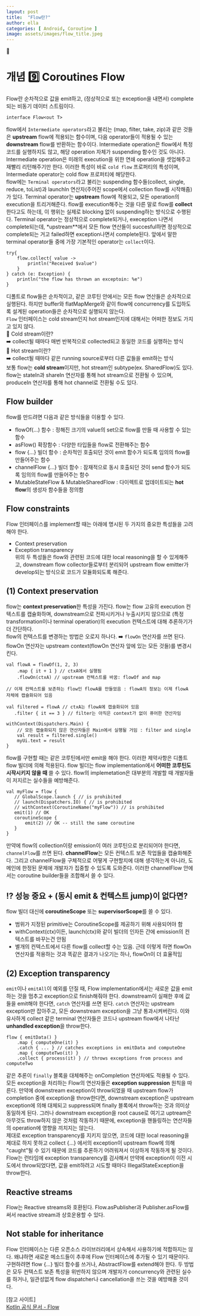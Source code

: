 ```yaml
---
layout: post
title:  "Flow란?"
author: ella
categories: [ Android, Coroutine ]
image: assets/images/flow_title.jpeg
---
```

🤖  
# 개념 9️⃣ Coroutines Flow  

Flow란 순차적으로 값을 emit하고, (정상적으로 또는 exception을 내면서) complete되는 비동기 데이터 스트림이다.
``` 
interface Flow<out T>
```
flow에서 ```Intermediate operators```라고 불리는 (map, filter, take, zip)과 같은 것들은 **upstream** flow에 적용되는 함수이며, 다음 operator들이 적용될 수 있는 **downstream** flow를 반환하는 함수이다. Intermediate operation은 flow에서 특정 코드를 실행하지도 않고, 해당 operation 자체가 suspending 함수인 것도 아니다. Intermediate operation은 미래의 execution을 위한 연쇄 operation을 셋업해주고 재빨리 리턴해주기만 한다. 이러한 특성이 바로 ```cold flow``` 프로퍼티의 특성이며, Intermediate operator는 cold flow 프로퍼티에 해당한다.  
flow에는 ```Terminal operators```라고 불리는 suspending 함수들(collect, single, reduce, toList)과 launchIn 연산자(주어진 scope에서 collection flow를 시작해줌)가 있다. Terminal operator는 **upstream** flow에 적용되고, 모든 operation의 execution을 트리거해준다. flow를 execution해주는 것을 다른 말로 flow를 **collect**한다고도 하는데, 이 행위는 실제로 blocking 없이 suspending하는 방식으로 수행된다. Terminal operator는 정상적으로 complete되거나, exeception 나면서 complete되는데, *upstream**에서 모든 flow 연산들이 succesful하면 정상적으로 complete되는 거고 failed하면 exception나면서 complete된다. 앞에서 말한 terminal operator들 중에 가장 기본적인 operator는 ```collect```이다.   
``` 
try{
    flow.collect{ value ->
        println("Received $value")
    }
} catch (e: Exception) {
    println("the flow has thrown an exceptoin: %e")
}
```
디폴트로 flow들은 순차적이고, 같은 코루틴 안에서는 모든 flow 연산들은 순차적으로 실행된다. 하지만 buffer와 flatMapMerge와 같이 flow에 concurrency를 도입하도록 설계된 operation들은 순차적으로 실행되지 않는다.  
```Flow``` 인터페이스는 cold stream인지 hot stream인지에 대해서는 어떠한 정보도 가지고 있지 않다.  
🌟 Cold stream이란?  
➡️ collect될 때마다 매번 반복적으로 collected되고 동일한 코드를 실행하는 방식  
🌟 Hot stream이란?  
➡️ collect될 때마다 같은 running source로부터 다른 값들을 emit하는 방식  
보통 flow는 **cold stream**이지만, hot stream인 subtype(ex. SharedFlow)도 있다. flow는 stateIn과 shareIn 연산자를 통해 hot stream으로 전환될 수 있으며, produceIn 연산자를 통해 hot channel로 전환될 수도 있다.
## Flow builder
flow를 만드려면 다음과 같은 방식들을 이용할 수 있다.
* flowOf(...) 함수 : 정해진 크기의 value의 set으로 flow를 만들 때 사용할 수 있는 함수
* asFlow() 확장함수 : 다양한 타입들을 flow로 전환해주는 함수
* flow {...} 빌더 함수 : 순차적인 호출되던 것이 emit 함수가 되도록 임의의 flow를 만들어주는 함수 
* channelFlow {...} 빌더 함수 : 잠재적으로 동시 호출되던 것이 send 함수가 되도록 임의의 flow를 만들어주는 함수
* MutableStateFlow & MutableSharedFlow : 다이렉트로 업데이트되는 **hot flow**의 생성자 함수들을 정의함

## Flow constraints
Flow 인터페이스를 implement할 때는 아래에 명시된 두 가지의 중요한 특성들을 고려해야 한다.
* Context preservation
* Exception transparency  
위의 두 특성들은 flow와 관련된 코드에 대한 local reasoning을 할 수 있게해주고, downstream flow collector들로부터 분리되어 upstream flow emitter가 develop되는 방식으로 코드가 모듈화되도록 해준다.

## (1) Context preservation
flow는 **context preservation**한 특성을 가진다. flow는 flow 고유의 execution 컨텍스트를 캡슐화하며, downstream으로 전파시키거나 누출시키지 않으므로 (특정 transformation이나 terminal operation)의 execution 컨텍스트에 대해 추론하기가 더 간단하다.  
flow의 컨텍스트를 변경하는 방법은 오로지 하나다. ➡️ ```flowOn``` 연산자를 쓰면 된다. flowOn 연산자는 upstream context(flowOn 연산자 앞에 있는 모든 것들)를 변경시킨다.  
```
val flowA = flowOf(1, 2, 3)
    .map { it + 1 } // ctxA에서 실행됨 
    .flowOn(ctxA) // upstream 컨텍스트를 바꿈: flowOf and map

// 이제 컨텍스트를 보존하는 flow인 flowA를 만들었음 : flowA의 정보는 이제 flowA 자체에 캡슐화되어 있음

val filtered = flowA // ctxA는 flowA에 캡술화되어 있음
   .filter { it == 3 } // filter는 아직은 context가 없이 퓨어한 연산자임

withContext(Dispatchers.Main) {
    // 모든 캡슐화되지 않은 연산자들은 Main에서 실행될 거임 : filter and single
    val result = filtered.single()
    myUi.text = result
}  
```  
flow를 구현할 때는 같은 코루틴에서만 emit을 해야 한다. 이러한 제약사항은 디폴트 flow 빌더에 의해 적용된다. flow 빌더는 flow implementation에서 **어떠한 코루틴도 시작시키지 않을 때** 쓸 수 있다. flow의 implemetation은 대부분의 개발할 때 개발자들이 저지르는 실수들을 예방해준다. 
``` 
val myFlow = flow {
   // GlobalScope.launch { // is prohibited
   // launch(Dispatchers.IO) { // is prohibited
   // withContext(CoroutineName("myFlow")) // is prohibited
   emit(1) // OK
   coroutineScope {
       emit(2) // OK -- still the same coroutine
   }
}
``` 
만약에 flow의 collection이랑 emission이 여러 코루틴으로 분리되어야 한다면, ```channelFlow```를 쓰면 된다. **channelFlow**는 모든 컨텍스트 보존 작업들을 캡슐화해준다. 그리고 channelFlow을 구체적으로 어떻게 구현할지에 대해 생각하는게 아니라, 도메인에 한정된 문제에 개발자가 집중할 수 있도록 도와준다. 이러한 channelFlow 안에서는 coroutine builder들을 조합해서 쓸 수 있다.  

## ⁉️ 성능 중요 + (동시 emit & 컨텍스트 jump)이 없다면?
flow 빌더 대신에 **coroutineScope** 또는 **supervisorScope**를 쓸 수 있다. 
* 범위가 지정된 primitive는 CoroutineScope를 제공하기 위해 사용되어야 함
* withContext(ctx)이든, launch(ctx)와 같이 빌더의 인자든 간에 emission의 컨텍스트를 바꾸는건 안됨
* 별개의 컨텍스트에서 다른 flow를 collect할 수는 있음. 근데 이렇게 하면 flowOn 연산자를 적용하는 것과 똑같은 결과가 나오기는 하나, flowOn이 더 효율적임   

## (2) Exception transparency
```emit```이나 ```emitAll```이 예외를 던질 때, Flow implementation에서는 새로운 값을 emit하는 것을 멈추고 exception으로 finish해줘야 한다. downstream이 실패한 후에 값들을 emit해야 한다면, ```catch``` 연산자를 쓰면 된다. ```catch``` 연산자는 upstream exception만 잡아주고, 모든 downstream exception을 그냥 통과시켜버린다. 이와 유사하게 collect 같은 terminal 연산자들은 코드나 upstream flow에서 나타난 **unhandled exception**을 throw한다. 
```
flow { emitData() }
    .map { computeOne(it) }
    .catch { ... } // catches exceptions in emitData and computeOne
    .map { computeTwo(it) }
    .collect { process(it) } // throws exceptions from process and computeTwo
```
같은 추론이 ```finally``` 블록을 대체해주는 onCompletion 연산자에도 적용될 수 있다. 모든 exception을 처리하는 Flow의 연산자들은 **exception suppression** 원칙을 따른다. 만약에 downstream exception이 throw되었을 때 upstream flow가 completion 중에 exception을 throw한다면, downstream exception은 upstream exception에 의해 대체되고 suppress되며 finally 블록에서 throw하는 것과 의미상 동일하게 된다. 그러나 downstream exception을 root cause로 여기고 uptream은 아무것도 throw하지 않은 것처럼 작동하기 때문에, exception을 핸들링하는 연산자들의 operation에 영향을 끼치지는 않는다.  
제대로 exception transparency를 지키지 않으면, 코드에 대한 local reasoning을 제대로 하지 못하고 collect {...} 에서의 exception이 upstream flow에 의해 "caught"될 수 있기 때문에 코드를 추론하기 어려워져서 이상하게 작동하게 될 것이다.  
Flow는 런타임에 exception transparency를 검사해서 만약에 exception이 이전 시도에서 throw되었다면, 값을 emit하려고 시도할 때마다 IllegalStateException을 throw한다. 

## Reactive streams
Flow는 Reactive streams와 호환된다. Flow.asPublisher과 Publisher.asFlow를 써서 reactive stream과 상호운용할 수 있다. 

## Not stable for inheritance
Flow 인터페이스는 다른 오픈소스 라이브러리에서 상속해서 사용하기에 적합하지는 않다. 왜냐하면 새로운 메소드들이 추후에 Flow 인터페이스에 추가될 수 있기 때문이다.  
구현하려면 flow {...} 빌더 함수를 쓰거나, AbstractFlow를 extend해야 한다. 두 방법은 모두 컨텍스트 보존 특성을 위반하지 않으며 개발자가 concurrency와 관련된 실수를 하거나, 일관성없게 flow dispatcher나 cancellation을 쓰는 것을 예방해줄 것이다. 


[참고 사이트]  
[Kotlin 공식 문서 - Flow](https://kotlin.github.io/kotlinx.coroutines/kotlinx-coroutines-core/kotlinx.coroutines.flow/-flow/)  
